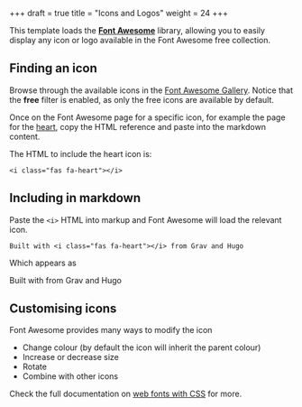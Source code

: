 +++
draft = true
title = "Icons and Logos"
weight = 24
+++

This template loads the [**Font Awesome**](https://fontawesome.com) library, allowing you to easily display any icon or logo available in the Font Awesome free collection.

## Finding an icon

Browse through the available icons in the [Font Awesome Gallery](https://fontawesome.com/icons?d=gallery&m=free). Notice that the **free** filter is enabled, as only the free icons are available by default.

Once on the Font Awesome page for a specific icon, for example the page for the [heart](https://fontawesome.com/icons/heart?style=solid), copy the HTML reference and paste into the markdown content.

The HTML to include the heart icon is:

```
<i class="fas fa-heart"></i>
```

## Including in markdown

Paste the `<i>` HTML into markup and Font Awesome will load the relevant icon.

```
Built with <i class="fas fa-heart"></i> from Grav and Hugo
```

Which appears as

Built with <i class="fas fa-heart"></i> from Grav and Hugo

## Customising icons

Font Awesome provides many ways to modify the icon

* Change colour (by default the icon will inherit the parent colour)
* Increase or decrease size
* Rotate
* Combine with other icons

Check the full documentation on [web fonts with CSS](https://fontawesome.com/how-to-use/web-fonts-with-css) for more.
